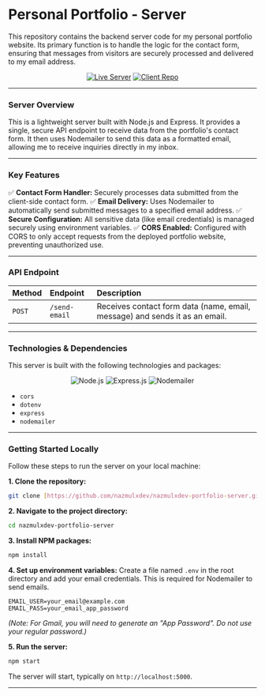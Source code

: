 # Personal Portfolio - Server

This repository contains the backend server code for my personal portfolio website. Its primary function is to handle the logic for the contact form, ensuring that messages from visitors are securely processed and delivered to my email address.

<div align="center">

[![Live Server](https://img.shields.io/badge/Live_Server-Online-blueviolet?style=for-the-badge)](https://nazmulxdev-portfolio-server.vercel.app/)
[![Client Repo](https://img.shields.io/badge/Client_Repo-GitHub-333?style=for-the-badge&logo=github)](https://github.com/nazmulxdev/nazmulxdev-portfolio-client)

</div>

---

### **Server Overview**

This is a lightweight server built with Node.js and Express. It provides a single, secure API endpoint to receive data from the portfolio's contact form. It then uses Nodemailer to send this data as a formatted email, allowing me to receive inquiries directly in my inbox.

---

### **Key Features**

✅ **Contact Form Handler:** Securely processes data submitted from the client-side contact form.
✅ **Email Delivery:** Uses Nodemailer to automatically send submitted messages to a specified email address.
✅ **Secure Configuration:** All sensitive data (like email credentials) is managed securely using environment variables.
✅ **CORS Enabled:** Configured with CORS to only accept requests from the deployed portfolio website, preventing unauthorized use.

---

### **API Endpoint**

| Method | Endpoint | Description |
| :--- | :--- | :--- |
| `POST` | `/send-email` | Receives contact form data (name, email, message) and sends it as an email. |

---

### **Technologies & Dependencies**

This server is built with the following technologies and packages:

<p align="center">
  <img src="https://img.shields.io/badge/Node.js-339933?style=for-the-badge&logo=nodedotjs&logoColor=white" alt="Node.js" />
  <img src="https://img.shields.io/badge/Express.js-000000?style=for-the-badge&logo=express&logoColor=white" alt="Express.js" />
  <img src="https://img.shields.io/badge/Nodemailer-2A7D6F?style=for-the-badge&logo=nodemailer&logoColor=white" alt="Nodemailer" />
</p>

-   `cors`
-   `dotenv`
-   `express`
-   `nodemailer`

---

### **Getting Started Locally**

Follow these steps to run the server on your local machine:

**1. Clone the repository:**
```bash
git clone [https://github.com/nazmulxdev/nazmulxdev-portfolio-server.git](https://github.com/nazmulxdev/nazmulxdev-portfolio-server.git)
```

**2. Navigate to the project directory:**
```bash
cd nazmulxdev-portfolio-server
```

**3. Install NPM packages:**
```bash
npm install
```

**4. Set up environment variables:**
Create a file named `.env` in the root directory and add your email credentials. This is required for Nodemailer to send emails.
```.env
EMAIL_USER=your_email@example.com
EMAIL_PASS=your_email_app_password
```
*(Note: For Gmail, you will need to generate an "App Password". Do not use your regular password.)*

**5. Run the server:**
```bash
npm start
```
The server will start, typically on `http://localhost:5000`.

---
